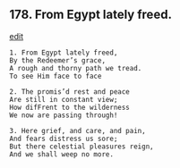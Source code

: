 
## 178.  From Egypt lately freed.
[edit](https://docs.google.com/document/d/1t1gZHvPzNMEUrBpSerYP%2DgqfYx4o3MRg/edit?mode=html)



    1. From Egypt lately freed,
    By the Redeemer’s grace,
    A rough and thorny path we tread.
    To see Him face to face

    2. The promis’d rest and peace
    Are still in constant view;
    How difFrent to the wilderness 
    We now are passing through!

    3. Here grief, and care, and pain,
    And fears distress us sore;
    But there celestial pleasures reign,
    And we shall weep no more.
